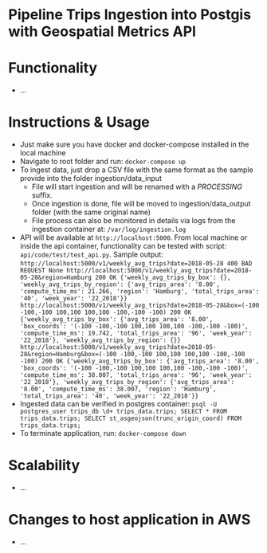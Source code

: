 # Pipeline Trips Ingestion into Postgis with Geospatial Metrics API

# Functionality
- ...

# Instructions & Usage
- Just make sure you have docker and docker-compose installed in the local machine
- Navigate to root folder and run: `docker-compose up`
- To ingest data, just drop a CSV file with the same format as the sample provide into the folder ingestion/data_input
  - File will start ingestion and will be renamed with a _PROCESSING_ suffix.
  - Once ingestion is done, file will be moved to ingestion/data_output folder (with the same original name)
  - File process can also be monitored in details via logs from the ingestion container at: `/var/log/ingestion.log`
- API will be available at `http://localhost:5000`. From local machine or inside the api container, functionality can be tested with script: `api/code/test/test_api.py`. Sample output:
`http://localhost:5000/v1/weekly_avg_trips?date=2018-05-28
400
BAD REQUEST
None
http://localhost:5000/v1/weekly_avg_trips?date=2018-05-28&region=Hamburg
200
OK
{'weekly_avg_trips_by_box': {}, 'weekly_avg_trips_by_region': {'avg_trips_area': '8.00', 'compute_time_ms': 21.266, 'region': 'Hamburg', 'total_trips_area': '40', 'week_year': '22_2018'}}
http://localhost:5000/v1/weekly_avg_trips?date=2018-05-28&box=(-100 -100,-100 100,100 100,100 -100,-100 -100)
200
OK
{'weekly_avg_trips_by_box': {'avg_trips_area': '8.00', 'box_coords': '(-100 -100,-100 100,100 100,100 -100,-100 -100)', 'compute_time_ms': 19.742, 'total_trips_area': '96', 'week_year': '22_2018'}, 'weekly_avg_trips_by_region': {}}
http://localhost:5000/v1/weekly_avg_trips?date=2018-05-28&region=Hamburg&box=(-100 -100,-100 100,100 100,100 -100,-100 -100)
200
OK
{'weekly_avg_trips_by_box': {'avg_trips_area': '8.00', 'box_coords': '(-100 -100,-100 100,100 100,100 -100,-100 -100)', 'compute_time_ms': 38.007, 'total_trips_area': '96', 'week_year': '22_2018'}, 'weekly_avg_trips_by_region': {'avg_trips_area': '8.00', 'compute_time_ms': 38.007, 'region': 'Hamburg', 'total_trips_area': '40', 'week_year': '22_2018'}}`
- Ingested data can be verified in postgres container:
`psql -U postgres_user trips_db
 \d+ trips_data.trips;
 SELECT * FROM trips_data.trips;
 SELECT st_asgeojson(trunc_origin_coord) FROM trips_data.trips;`
- To terminate application, run: `docker-compose down`

# Scalability
- ...

# Changes to host application in AWS
- ...

